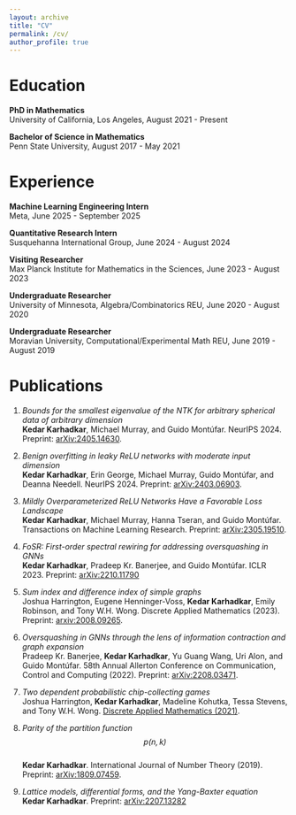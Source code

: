 ```yaml
---
layout: archive
title: "CV"
permalink: /cv/
author_profile: true
---
```


# Education

**PhD in Mathematics**\
University of California, Los Angeles, August 2021 - Present 

**Bachelor of Science in Mathematics**\
Penn State University, August 2017 - May 2021

# Experience

**Machine Learning Engineering Intern**\
Meta, June 2025 - September 2025

**Quantitative Research Intern**\
Susquehanna International Group, June 2024 - August 2024

**Visiting Researcher**\
Max Planck Institute for Mathematics in the Sciences, June 2023 - August 2023

**Undergraduate Researcher**\
University of Minnesota, Algebra/Combinatorics REU, June 2020 - August 2020

**Undergraduate Researcher**\
Moravian University, Computational/Experimental Math REU, June 2019 - August 2019

# Publications

1) *Bounds for the smallest eigenvalue of the NTK for arbitrary spherical data of arbitrary dimension*\
**Kedar Karhadkar**, Michael Murray, and Guido Montúfar. NeurIPS 2024. Preprint: [arXiv:2405.14630](https://arxiv.org/abs/2405.14630).

2) *Benign overfitting in leaky ReLU networks with moderate input dimension*\
**Kedar Karhadkar**, Erin George, Michael Murray, Guido Montúfar, and Deanna Needell. NeurIPS 2024. Preprint: [arXiv:2403.06903](https://arxiv.org/abs/2403.06903).

3) *Mildly Overparameterized ReLU Networks Have a
Favorable Loss Landscape*\
**Kedar Karhadkar**, Michael Murray, Hanna Tseran, and Guido Montúfar. Transactions on Machine Learning Research. Preprint: [arXiv:2305.19510](https://arxiv.org/abs/2305.19510).

4) *FoSR: First-order spectral rewiring for addressing oversquashing in GNNs*\
**Kedar Karhadkar**, Pradeep Kr. Banerjee, and Guido Montúfar. ICLR 2023. Preprint: [arXiv:2210.11790](https://arxiv.org/abs/2210.11790)

5) *Sum index and difference index of simple graphs*\
Joshua Harrington, Eugene Henninger-Voss, **Kedar Karhadkar**, Emily Robinson, and Tony W.H. Wong. Discrete Applied Mathematics (2023). Preprint: [arxiv:2008.09265](https://arxiv.org/abs/2008.09265).

6) *Oversquashing in GNNs through the lens of information contraction and graph expansion*\
Pradeep Kr. Banerjee, **Kedar Karhadkar**, Yu Guang Wang, Uri Alon, and Guido Montúfar. 58th Annual Allerton Conference on Communication, Control and Computing (2022). Preprint: [arXiv:2208.03471](https://arxiv.org/abs/2208.03471).

7) *Two dependent probabilistic chip-collecting games*\
Joshua Harrington, **Kedar Karhadkar**, Madeline Kohutka, Tessa Stevens, and Tony W.H. Wong. [Discrete Applied Mathematics (2021)](https://www.sciencedirect.com/science/article/pii/S0166218X20303760).

8) *Parity of the partition function $$p(n, k)$$*\
**Kedar Karhadkar**. International Journal of Number Theory (2019). Preprint: [arXiv:1809.07459](https://arxiv.org/abs/1809.07459).

9) *Lattice models, differential forms, and the Yang-Baxter equation*\
**Kedar Karhadkar**. Preprint: [arXiv:2207.13282](https://arxiv.org/abs/2207.13282)